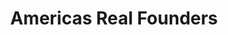 ---
pid: CH864
title: Americas Real Founders
location_transcription: All over the city
zipcode: '19151'
outside_phl: 
neighborhood: Overbrook,Overbrook Farms,Overbrook Park
age: '16'
age_range: 13-19
instagram: 
image_file_name: CH_864.jpg
proposal_transcription: |-
  I want a monument of a group of Native American, men, woman, and children.

  I'm just tired of white statues everywhere.
topic: Gender Identity,Native Americans,Unity,Race Ethnicity
topic_summary: 0, 0, 0, 0
type: Sculpture Statue
keywords_other: 
credit: 
image_labels: 
twitter: 
facebook: 
permalink: "/monuments/ch864/"
layout: item-page
---